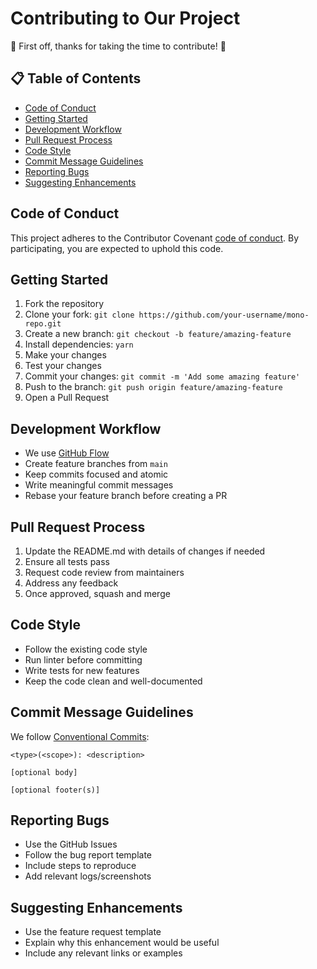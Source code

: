# Contributing to Our Project

🎉 First off, thanks for taking the time to contribute! 🎉

## 📋 Table of Contents
- [Code of Conduct](#code-of-conduct)
- [Getting Started](#getting-started)
- [Development Workflow](#development-workflow)
- [Pull Request Process](#pull-request-process)
- [Code Style](#code-style)
- [Commit Message Guidelines](#commit-message-guidelines)
- [Reporting Bugs](#reporting-bugs)
- [Suggesting Enhancements](#suggesting-enhancements)

## Code of Conduct
This project adheres to the Contributor Covenant [code of conduct](CODE_OF_CONDUCT.md). By participating, you are expected to uphold this code.

## Getting Started
1. Fork the repository
2. Clone your fork: `git clone https://github.com/your-username/mono-repo.git`
3. Create a new branch: `git checkout -b feature/amazing-feature`
4. Install dependencies: `yarn`
5. Make your changes
6. Test your changes
7. Commit your changes: `git commit -m 'Add some amazing feature'`
8. Push to the branch: `git push origin feature/amazing-feature`
9. Open a Pull Request

## Development Workflow
- We use [GitHub Flow](https://guides.github.com/introduction/flow/)
- Create feature branches from `main`
- Keep commits focused and atomic
- Write meaningful commit messages
- Rebase your feature branch before creating a PR

## Pull Request Process
1. Update the README.md with details of changes if needed
2. Ensure all tests pass
3. Request code review from maintainers
4. Address any feedback
5. Once approved, squash and merge

## Code Style
- Follow the existing code style
- Run linter before committing
- Write tests for new features
- Keep the code clean and well-documented

## Commit Message Guidelines
We follow [Conventional Commits](https://www.conventionalcommits.org/):
```
<type>(<scope>): <description>

[optional body]

[optional footer(s)]
```

## Reporting Bugs
- Use the GitHub Issues
- Follow the bug report template
- Include steps to reproduce
- Add relevant logs/screenshots

## Suggesting Enhancements
- Use the feature request template
- Explain why this enhancement would be useful
- Include any relevant links or examples
